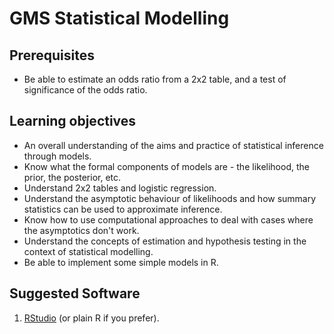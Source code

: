 GMS Statistical Modelling
=========================

Prerequisites
--------------

- Be able to estimate an odds ratio from a 2x2 table, and a test of significance of the odds ratio.

Learning objectives
-------------------

- An overall understanding of the aims and practice of statistical inference through models.
- Know what the formal components of models are - the likelihood, the prior, the posterior, etc.
- Understand 2x2 tables and logistic regression.
- Understand the asymptotic behaviour of likelihoods and how summary statistics can be used to approximate inference.
- Know how to use computational approaches to deal with cases where the asymptotics don't work.
- Understand the concepts of estimation and hypothesis testing in the context of statistical modelling.
- Be able to implement some simple models in R.

Suggested Software
----------------------
1. [RStudio](https://www.rstudio.com/) (or plain R if you prefer).

